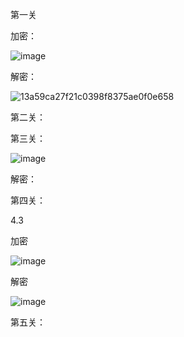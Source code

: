 第一关

加密：

![image](https://github.com/Sadinin/aes/assets/148035750/9cff575f-d5d9-4894-a633-6f8ccf600d38)

解密：

![13a59ca27f21c0398f8375ae0f0e658](https://github.com/Sadinin/aes/assets/148035750/837b3a3e-162e-43f2-a446-352a3ccfc2b0)

第二关：


第三关：


![image](https://github.com/Sadinin/aes/assets/148035750/3f3aec1c-7f10-469e-8898-bb72e0e6f82c)

解密：


第四关：


4.3

加密

![image](https://github.com/Sadinin/aes/assets/148035750/b47c7e8d-9b86-4c61-abf1-fe89093c2825)


解密

![image](https://github.com/Sadinin/aes/assets/148035750/9c93af2f-8b89-42df-bf48-e880933855bc)


第五关：
